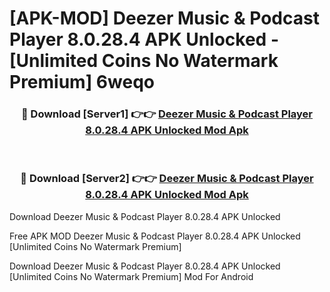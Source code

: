 # [APK-MOD] Deezer  Music & Podcast Player 8.0.28.4 APK Unlocked - [Unlimited Coins No Watermark Premium] 6weqo



<div align="center">
<h3>🔴 Download [Server1] 👉👉 <a href="https://momento.my/?title=Deezer__Music_&_Podcast_Player_8.0.28.4_APK_Unlocked">Deezer  Music & Podcast Player 8.0.28.4 APK Unlocked Mod Apk</a></h3><br>

<h3>🔴 Download [Server2] 👉👉 <a href="https://momento.my/?title=Deezer__Music_&_Podcast_Player_8.0.28.4_APK_Unlocked">Deezer  Music & Podcast Player 8.0.28.4 APK Unlocked Mod Apk</a></h3>
</div>



Download Deezer  Music & Podcast Player 8.0.28.4 APK Unlocked 

Free APK MOD Deezer  Music & Podcast Player 8.0.28.4 APK Unlocked [Unlimited Coins No Watermark Premium]

Download Deezer  Music & Podcast Player 8.0.28.4 APK Unlocked [Unlimited Coins No Watermark Premium] Mod For Android
